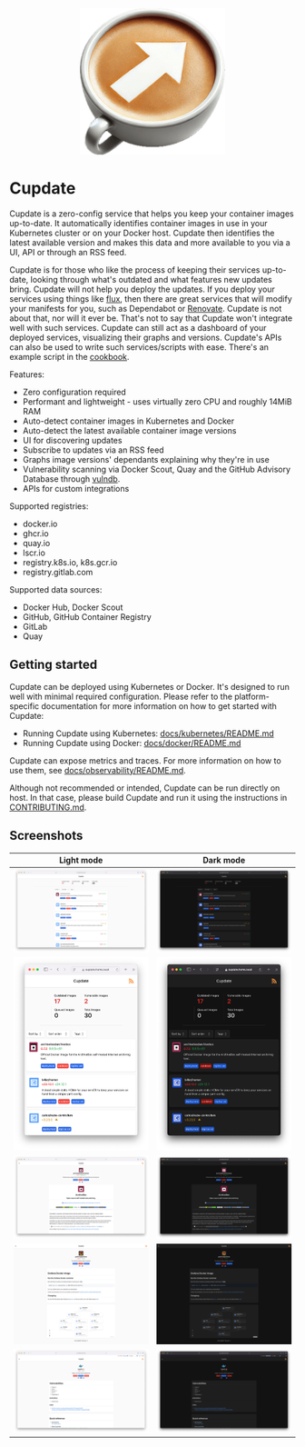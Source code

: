 <p align="center">
  <img src=".github/logo.png" alt="Logo">
</p>

# Cupdate

Cupdate is a zero-config service that helps you keep your container images
up-to-date. It automatically identifies container images in use in your
Kubernetes cluster or on your Docker host. Cupdate then identifies the latest
available version and makes this data and more available to you via a UI, API or
through an RSS feed.

Cupdate is for those who like the process of keeping their services up-to-date,
looking through what's outdated and what features new updates bring. Cupdate
will not help you deploy the updates. If you deploy your services using things
like [flux](https://github.com/fluxcd/flux2), then there are great services that
will modify your manifests for you, such as Dependabot or
[Renovate](https://github.com/renovatebot/renovate). Cupdate is not about that,
nor will it ever be. That's not to say that Cupdate won't integrate well with
such services. Cupdate can still act as a dashboard of your deployed services,
visualizing their graphs and versions. Cupdate's APIs can also be used to write
such services/scripts with ease. There's an example script in the
[cookbook](docs/cookbook/README.md).

Features:

- Zero configuration required
- Performant and lightweight - uses virtually zero CPU and roughly 14MiB RAM
- Auto-detect container images in Kubernetes and Docker
- Auto-detect the latest available container image versions
- UI for discovering updates
- Subscribe to updates via an RSS feed
- Graphs image versions' dependants explaining why they're in use
- Vulnerability scanning via Docker Scout, Quay and the
  GitHub Advisory Database through [vulndb](https://github.com/AlexGustafsson/cupdate/pkgs/container/cupdate%2Fvulndb).
- APIs for custom integrations

Supported registries:

- docker.io
- ghcr.io
- quay.io
- lscr.io
- registry.k8s.io, k8s.gcr.io
- registry.gitlab.com

Supported data sources:

- Docker Hub, Docker Scout
- GitHub, GitHub Container Registry
- GitLab
- Quay

## Getting started

Cupdate can be deployed using Kubernetes or Docker. It's designed to run well
with minimal required configuration. Please refer to the platform-specific
documentation for more information on how to get started with Cupdate:

- Running Cupdate using Kubernetes:
  [docs/kubernetes/README.md](docs/kubernetes/README.md)
- Running Cupdate using Docker:
  [docs/docker/README.md](docs/docker/README.md)

Cupdate can expose metrics and traces. For more information on how to use them,
see [docs/observability/README.md](docs/observability/README.md).

Although not recommended or intended, Cupdate can be run directly on host. In
that case, please build Cupdate and run it using the instructions in
[CONTRIBUTING.md](CONTRIBUTING.md).

## Screenshots

| Light mode                                                                                            | Dark mode                                                                                           |
| ----------------------------------------------------------------------------------------------------- | --------------------------------------------------------------------------------------------------- |
| ![Dashboard screenshot in light mode](./docs/screenshots/dashboard-light.png)                         | ![Dashboard screenshot in dark mode](./docs/screenshots/dashboard-dark.png)                         |
| ![Dashboard screenshot on small screen in light mode](./docs/screenshots/dashboard-small-light.png)   | ![Dashboard screenshot on small screen in dark mode](./docs/screenshots/dashboard-small-dark.png)   |
| ![Image page screenshot in light mode](./docs/screenshots/image-page-light.png)                       | ![Image page screenshot in dark mode](./docs/screenshots/image-page-dark.png)                       |
| ![Full image screenshot page in light mode](./docs/screenshots/image-page-full-light.png)             | ![Full image page screenshot in dark mode](./docs/screenshots/image-page-full-dark.png)             |
| ![Vulnerable image page screenshot in light mode](./docs/screenshots/image-page-vulnerable-light.png) | ![Vulnerable image page screenshot in dark mode](./docs/screenshots/image-page-vulnerable-dark.png) |
